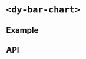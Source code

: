 # `<dy-bar-chart>`

## Example

<gbp-example
  name="dy-bar-chart"
  props='{"style": "width: 100%;", "series": ["Series 1", "Series 2", "Series 3"], "sequences": [{"label": "Label", "values": [100, 190, 60] }] }'
  src="https://jspm.dev/duoyun-ui/elements/bar-chart"></gbp-example>

## API

<gbp-api src="/src/elements/bar-chart.ts"></gbp-api>
